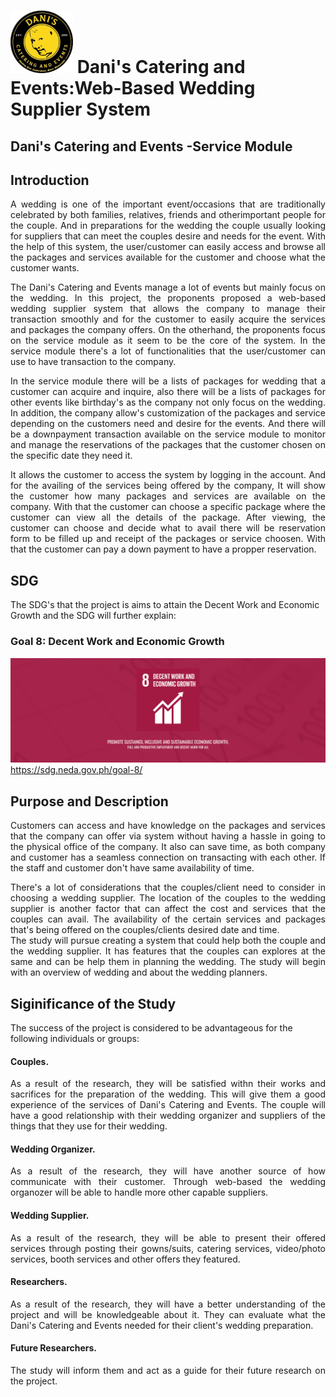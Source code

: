 #  <img src="danis.jpg" width="100"/> Dani's Catering and Events:Web-Based Wedding Supplier System
## Dani's Catering and Events -Service Module

## Introduction
<p align="justify">A wedding is one of the important event/occasions that are traditionally celebrated by both families, relatives, friends and otherimportant people for the couple. And in preparations for the wedding the couple usually looking for suppliers that can meet the couples desire and needs for the event. With the help of this system, the user/customer can easily access and browse all the packages and services available for the customer and choose what the customer wants. </p>
<p align="justify">The Dani's Catering and Events manage a lot of events but mainly focus on the wedding. In this project, the proponents proposed a web-based wedding supplier system that allows the company to manage their transaction smoothly and for the customer to easily acquire the services and packages the company offers. On the otherhand, the proponents focus on the service module as it seem to be the core of the system. In the service module there's a lot of functionalities that the user/customer can use to have transaction to the company. </p>
<p align="justify">In the service module there will be a lists of packages for wedding that a customer can acquire and inquire, also there will be a lists of packages for other events like birthday's as the company not only focus on the wedding. In addition, the company allow's customization of the packages and service depending on the customers need and desire for the events. And there will be a downpayment transaction available on the service module to monitor and manage the reservations of the packages that the customer chosen on the specific date they need it. </p> 
<p align="justify"> It allows the customer to access the system by logging in the account. And for the availing of the services being offered by the company, It will show the customer how many packages and services are available on the company. With that the customer can choose a specific package where the customer can view all the details of the package. After viewing, the customer can choose and decide what to avail there will be reservation form to be filled up and receipt of the packages or service choosen. With that the customer can pay a down payment to have a propper reservation. </p> 

## SDG
 The SDG's that the project is aims to attain the Decent Work and Economic Growth and the SDG will further explain:
 ### Goal 8: Decent Work and Economic Growth
  <img src="sdg.png" width="1000"/> <br>
 https://sdg.neda.gov.ph/goal-8/ <br>


 ## Purpose and Description 
 <p align="justify">Customers can access and have knowledge on the packages and services that the company can offer via system without having a hassle in going to the physical office of the company. It also can save time, as both company and customer has a seamless connection on transacting with each other. If the staff and customer don't have same availability of time.  </p>
<p align="justify">There's a lot of considerations that the couples/client need to consider in choosing a wedding supplier. The location of the couples to the wedding supplier is another factor that can affect the cost and services that the couples can avail. The availability of the certain services and packages that's being offered on the couples/clients desired date and time. <br>
The study will pursue creating a system that could help both the couple and the wedding supplier.  It has features that the couples can explores at the same and can be help them in planning the wedding. The study will begin with an overview of wedding and about the wedding planners.
</p>
 
## Siginificance of the Study
The success of the project is considered to be advantageous for the following individuals or groups:
#### Couples.
<p align="justify">As a result of the research, they will be satisfied withn their works and sacrifices for the preparation of the wedding. This will give them a good experience of the services of Dani's Catering and Events. The couple will have a good relationship with their wedding organizer and suppliers of the things that they use for their wedding.</p>

#### Wedding Organizer. 
<p align="justify">As a result of the research, they will have another source of how communicate with their customer. Through web-based the wedding organozer will be able to handle more other capable suppliers.</p>

#### Wedding Supplier.
<p align="justify">As a result of the research, they will be able to present their offered services through posting their gowns/suits, catering services, video/photo services, booth services and other offers they featured.</p>

#### Researchers. 
<p align="justify">As a result of the research, they will have a better understanding of the project and will be knowledgeable about it. They can evaluate what the Dani's Catering and Events needed for their client's wedding preparation.</p>

#### Future Researchers. 
<p align="justify">The study will inform them and act as a guide for their future research on the project.</p>
